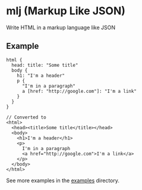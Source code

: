 # mlj (Markup Like JSON)
Write HTML in a markup language like JSON

## Example
```
html {
  head: title: "Some title"
  body {
    h1: "I'm a header"
    p {
      "I'm in a paragraph"
      a [href: "http://google.com"]: "I'm a link"
    }
  }
}

// Converted to
<html>
  <head><title>Some title</title></head>
  <body>
    <h1>I'm a header</h1>
    <p>
      I'm in a paragraph
      <a href="http://google.com">I'm a link</a>
    </p>
  </body>
</html>
```

See more examples in the [examples](examples) directory.
